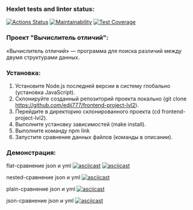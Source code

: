 ### Hexlet tests and linter status:
[![Actions Status](https://github.com/edji777/frontend-project-lvl2/workflows/hexlet-check/badge.svg)](https://github.com/edji777/frontend-project-lvl2/actions)
[![Maintainability](https://api.codeclimate.com/v1/badges/9589c3ef4e2766132bb9/maintainability)](https://codeclimate.com/github/edji777/frontend-project-lvl2/maintainability)
[![Test Coverage](https://api.codeclimate.com/v1/badges/9589c3ef4e2766132bb9/test_coverage)](https://codeclimate.com/github/edji777/frontend-project-lvl2/test_coverage)

### Проект "Вычислитель отличий":

«Вычислитель отличий» — программа для поиска различий между двумя структурами данных.

### Установка: 

1. Установите Node.js последней версии в систему глобально (установка JavaScript).
2. Склонируйте созданный репозиторий проекта локально (git clone https://github.com/edji777/frontend-project-lvl2).
3. Перейдите в директорию склонированного проекта (cd frontend-project-lvl2).
4. Выполните установку зависимостей (make install).
5. Выполните команду npm link
6. Запустите сравнение данных файлов (команды в описании).

### Демонстрация:

flat-сравнение json и yml
[![asciicast](https://asciinema.org/a/JSUVlSt4q0dk2JDMYbQXyY7iJ.svg)](https://asciinema.org/a/JSUVlSt4q0dk2JDMYbQXyY7iJ)
[![asciicast](https://asciinema.org/a/UI6XZOLfDvWp2KaAUYzGrhadc.svg)](https://asciinema.org/a/UI6XZOLfDvWp2KaAUYzGrhadc)

nested-сравнение json и yml
[![asciicast](https://asciinema.org/a/VYSS6Yl7uUYo6PHXNqFgOFAye.svg)](https://asciinema.org/a/VYSS6Yl7uUYo6PHXNqFgOFAye)

plain-сравнение json и yml
[![asciicast](https://asciinema.org/a/7ecDAMT8ntQ5DmAMdOMUSqpd3.svg)](https://asciinema.org/a/7ecDAMT8ntQ5DmAMdOMUSqpd3)

json-сравнение json и yml
[![asciicast](https://asciinema.org/a/uUcedbUflg7qggtMapo6KEdrI.svg)](https://asciinema.org/a/uUcedbUflg7qggtMapo6KEdrI)